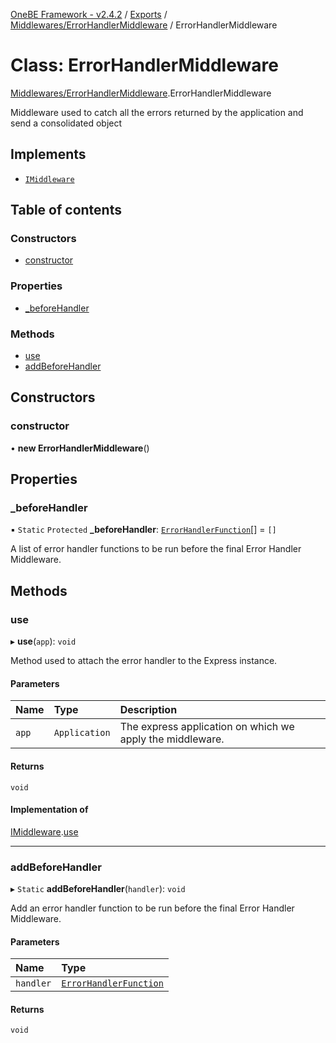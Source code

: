 [OneBE Framework - v2.4.2](../README.md) / [Exports](../modules.md) / [Middlewares/ErrorHandlerMiddleware](../modules/Middlewares_ErrorHandlerMiddleware.md) / ErrorHandlerMiddleware

# Class: ErrorHandlerMiddleware

[Middlewares/ErrorHandlerMiddleware](../modules/Middlewares_ErrorHandlerMiddleware.md).ErrorHandlerMiddleware

Middleware used to catch all the errors returned by the application and send
a consolidated object

## Implements

- [`IMiddleware`](../interfaces/Middlewares_IMiddleware.IMiddleware.md)

## Table of contents

### Constructors

- [constructor](Middlewares_ErrorHandlerMiddleware.ErrorHandlerMiddleware.md#constructor)

### Properties

- [\_beforeHandler](Middlewares_ErrorHandlerMiddleware.ErrorHandlerMiddleware.md#_beforehandler)

### Methods

- [use](Middlewares_ErrorHandlerMiddleware.ErrorHandlerMiddleware.md#use)
- [addBeforeHandler](Middlewares_ErrorHandlerMiddleware.ErrorHandlerMiddleware.md#addbeforehandler)

## Constructors

### constructor

• **new ErrorHandlerMiddleware**()

## Properties

### \_beforeHandler

▪ `Static` `Protected` **\_beforeHandler**: [`ErrorHandlerFunction`](../modules/Middlewares_ErrorHandlerMiddleware.md#errorhandlerfunction)[] = `[]`

A list of error handler functions to be run before the final Error Handler Middleware.

## Methods

### use

▸ **use**(`app`): `void`

Method used to attach the error handler to the Express instance.

#### Parameters

| Name | Type | Description |
| :------ | :------ | :------ |
| `app` | `Application` | The express application on which we apply the middleware. |

#### Returns

`void`

#### Implementation of

[IMiddleware](../interfaces/Middlewares_IMiddleware.IMiddleware.md).[use](../interfaces/Middlewares_IMiddleware.IMiddleware.md#use)

___

### addBeforeHandler

▸ `Static` **addBeforeHandler**(`handler`): `void`

Add an error handler function to be run before the final Error Handler Middleware.

#### Parameters

| Name | Type |
| :------ | :------ |
| `handler` | [`ErrorHandlerFunction`](../modules/Middlewares_ErrorHandlerMiddleware.md#errorhandlerfunction) |

#### Returns

`void`
